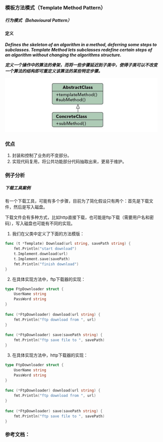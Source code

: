 ### 模板方法模式（Template Method Pattern）

##### 行为模式（Behavioural Pattern）

#### 定义

***Defines the skeleton of an algorithm in a method, deferring some steps to subclasses. Template Method lets subclasses redefine certain steps of an algorithm without changing the algorithms structure.***

***定义一个操作中的算法的骨架，而将一些步骤延迟到子类中，使得子类可以不改变一个算法的结构即可重定义该算法的某些特定步骤。***

![Visitor Pattern UML](../images/template_method.png)



### 优点
1. 封装和控制了业务的不变部分。
2. 实现代码复用，将公共功能部分代码抽取出来，更易于维护。

### 例子分析

##### 下载工具案例
有一个下载工具，可能有多个步骤，目前为了简化假设只有两个：首先是下载文件，然后是写入磁盘。

下载文件会有多种方式，比如http直接下载，也可能是ftp下载（需要用户名和密码），写入磁盘也可能有不同的实现。

1. 我们在父类中定义了下面的方法模版：
```go
func (t *Template) Download(url string, savePath string) {
	fmt.Println("start download")
	t.Implement.download(url)
	t.Implement.save(savePath)
	fmt.Println("finish download")
}
```

2. 在具体实现方法中，ftp下载器的实现：
```go
type FtpDownloader struct {
	UserName string
	PassWord string
}

func (*FtpDownloader) download(url string) {
	fmt.Println("ftp download from ", url)
}

func (*FtpDownloader) save(savePath string) {
	fmt.Println("ftp save file to ", savePath)
}
```

3. 在具体实现方法中，http下载器的实现：
```go
type FtpDownloader struct {
	UserName string
	PassWord string
}

func (*FtpDownloader) download(url string) {
	fmt.Println("ftp download from ", url)
}

func (*FtpDownloader) save(savePath string) {
	fmt.Println("ftp save file to ", savePath)
}
```



### 参考文档：
